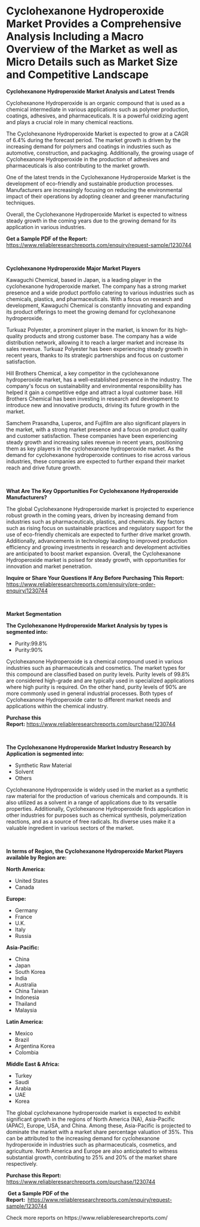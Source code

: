 <p><h1>Cyclohexanone Hydroperoxide Market Provides a Comprehensive Analysis Including a Macro Overview of the Market as well as Micro Details such as Market Size and Competitive Landscape</h1></p><p><strong>Cyclohexanone Hydroperoxide Market Analysis and Latest Trends</strong></p>
<p><p>Cyclohexanone Hydroperoxide is an organic compound that is used as a chemical intermediate in various applications such as polymer production, coatings, adhesives, and pharmaceuticals. It is a powerful oxidizing agent and plays a crucial role in many chemical reactions.</p><p>The Cyclohexanone Hydroperoxide Market is expected to grow at a CAGR of 6.4% during the forecast period. The market growth is driven by the increasing demand for polymers and coatings in industries such as automotive, construction, and packaging. Additionally, the growing usage of Cyclohexanone Hydroperoxide in the production of adhesives and pharmaceuticals is also contributing to the market growth.</p><p>One of the latest trends in the Cyclohexanone Hydroperoxide Market is the development of eco-friendly and sustainable production processes. Manufacturers are increasingly focusing on reducing the environmental impact of their operations by adopting cleaner and greener manufacturing techniques.</p><p>Overall, the Cyclohexanone Hydroperoxide Market is expected to witness steady growth in the coming years due to the growing demand for its application in various industries.</p></p>
<p><strong>Get a Sample PDF of the Report:&nbsp;</strong> <a href="https://www.reliableresearchreports.com/enquiry/request-sample/1230744">https://www.reliableresearchreports.com/enquiry/request-sample/1230744</a></p>
<p>&nbsp;</p>
<p><strong>Cyclohexanone Hydroperoxide Major Market Players</strong></p>
<p><p>Kawaguchi Chemical, based in Japan, is a leading player in the cyclohexanone hydroperoxide market. The company has a strong market presence and a wide product portfolio catering to various industries such as chemicals, plastics, and pharmaceuticals. With a focus on research and development, Kawaguchi Chemical is constantly innovating and expanding its product offerings to meet the growing demand for cyclohexanone hydroperoxide.</p><p>Turkuaz Polyester, a prominent player in the market, is known for its high-quality products and strong customer base. The company has a wide distribution network, allowing it to reach a larger market and increase its sales revenue. Turkuaz Polyester has been experiencing steady growth in recent years, thanks to its strategic partnerships and focus on customer satisfaction.</p><p>Hill Brothers Chemical, a key competitor in the cyclohexanone hydroperoxide market, has a well-established presence in the industry. The company's focus on sustainability and environmental responsibility has helped it gain a competitive edge and attract a loyal customer base. Hill Brothers Chemical has been investing in research and development to introduce new and innovative products, driving its future growth in the market.</p><p>Samchem Prasandha, Luperox, and Fujifilm are also significant players in the market, with a strong market presence and a focus on product quality and customer satisfaction. These companies have been experiencing steady growth and increasing sales revenue in recent years, positioning them as key players in the cyclohexanone hydroperoxide market. As the demand for cyclohexanone hydroperoxide continues to rise across various industries, these companies are expected to further expand their market reach and drive future growth.</p></p>
<p>&nbsp;</p>
<p><strong>What Are The Key Opportunities For Cyclohexanone Hydroperoxide Manufacturers?</strong></p>
<p><p>The global Cyclohexanone Hydroperoxide market is projected to experience robust growth in the coming years, driven by increasing demand from industries such as pharmaceuticals, plastics, and chemicals. Key factors such as rising focus on sustainable practices and regulatory support for the use of eco-friendly chemicals are expected to further drive market growth. Additionally, advancements in technology leading to improved production efficiency and growing investments in research and development activities are anticipated to boost market expansion. Overall, the Cyclohexanone Hydroperoxide market is poised for steady growth, with opportunities for innovation and market penetration.</p></p>
<p><strong>Inquire or Share Your Questions If Any Before Purchasing This Report:</strong> <a href="https://www.reliableresearchreports.com/enquiry/pre-order-enquiry/1230744">https://www.reliableresearchreports.com/enquiry/pre-order-enquiry/1230744</a></p>
<p>&nbsp;</p>
<p><strong>Market Segmentation</strong></p>
<p><strong>The Cyclohexanone Hydroperoxide Market Analysis by types is segmented into:</strong></p>
<p><ul><li>Purity:99.8%</li><li>Purity:90%</li></ul></p>
<p><p>Cyclohexanone Hydroperoxide is a chemical compound used in various industries such as pharmaceuticals and cosmetics. The market types for this compound are classified based on purity levels. Purity levels of 99.8% are considered high-grade and are typically used in specialized applications where high purity is required. On the other hand, purity levels of 90% are more commonly used in general industrial processes. Both types of Cyclohexanone Hydroperoxide cater to different market needs and applications within the chemical industry.</p></p>
<p><strong>Purchase this Report:&nbsp;</strong><a href="https://www.reliableresearchreports.com/purchase/1230744">https://www.reliableresearchreports.com/purchase/1230744</a></p>
<p>&nbsp;</p>
<p><strong>The Cyclohexanone Hydroperoxide Market Industry Research by Application is segmented into:</strong></p>
<p><ul><li>Synthetic Raw Material</li><li>Solvent</li><li>Others</li></ul></p>
<p><p>Cyclohexanone Hydroperoxide is widely used in the market as a synthetic raw material for the production of various chemicals and compounds. It is also utilized as a solvent in a range of applications due to its versatile properties. Additionally, Cyclohexanone Hydroperoxide finds application in other industries for purposes such as chemical synthesis, polymerization reactions, and as a source of free radicals. Its diverse uses make it a valuable ingredient in various sectors of the market.</p></p>
<p>&nbsp;</p>
<p><strong>In terms of Region, the Cyclohexanone Hydroperoxide Market Players available by Region are:</strong></p>
<p>
    <p> <strong> North America: </strong>
        <ul>
            <li>United States</li>
            <li>Canada</li>
        </ul>
        </p> 
    <p> <strong> Europe: </strong>
        <ul>
            <li>Germany</li>
            <li>France</li>
            <li>U.K.</li>
            <li>Italy</li>
            <li>Russia</li>
        </ul>
        </p> 
    <p> <strong> Asia-Pacific: </strong>
        <ul>
            <li>China</li>
            <li>Japan</li>
            <li>South Korea</li>
            <li>India</li>
            <li>Australia</li>
            <li>China Taiwan</li>
            <li>Indonesia</li>
            <li>Thailand</li>
            <li>Malaysia</li>
        </ul>
        </p> 
    <p> <strong> Latin America: </strong>
        <ul>
            <li>Mexico</li>
            <li>Brazil</li>
            <li>Argentina Korea</li>
            <li>Colombia</li>
        </ul>
        </p> 
    <p> <strong> Middle East & Africa: </strong>
        <ul>
            <li>Turkey</li>
            <li>Saudi</li>
            <li>Arabia</li>
            <li>UAE</li>
            <li>Korea</li>
        </ul>
    </p>
    </p>
<p><p>The global cyclohexanone hydroperoxide market is expected to exhibit significant growth in the regions of North America (NA), Asia-Pacific (APAC), Europe, USA, and China. Among these, Asia-Pacific is projected to dominate the market with a market share percentage valuation of 35%. This can be attributed to the increasing demand for cyclohexanone hydroperoxide in industries such as pharmaceuticals, cosmetics, and agriculture. North America and Europe are also anticipated to witness substantial growth, contributing to 25% and 20% of the market share respectively.</p></p>
<p><strong>Purchase this Report: </strong><a href="https://www.reliableresearchreports.com/purchase/1230744">https://www.reliableresearchreports.com/purchase/1230744</a></p>
<p>&nbsp;<strong>Get a Sample PDF of the Report:&nbsp;&nbsp;</strong><a href="https://www.reliableresearchreports.com/enquiry/request-sample/1230744">https://www.reliableresearchreports.com/enquiry/request-sample/1230744</a></p>
<p><strong></strong></p>
<p>Check more reports on https://www.reliableresearchreports.com/</p>